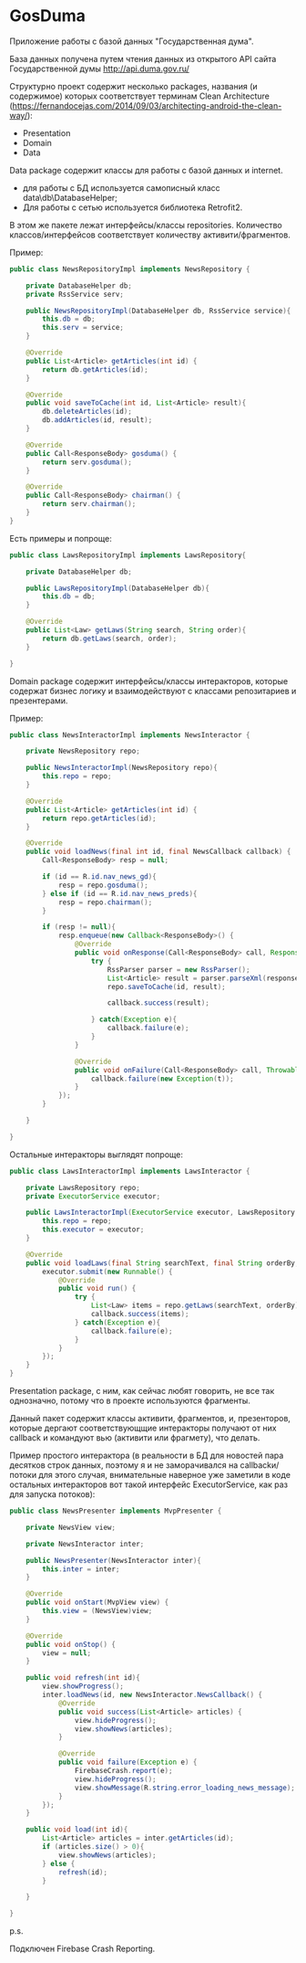 # GosDuma

Приложение работы с базой данных "Государственная дума".

База данных получена путем чтения данных из открытого API сайта Государственной думы http://api.duma.gov.ru/

Структурно проект содержит несколько packages, названия (и содержимое) которых соответствует терминам Clean Architecture (https://fernandocejas.com/2014/09/03/architecting-android-the-clean-way/):

- Presentation
- Domain
- Data

Data package содержит классы для работы c базой данных и internet.
- для работы с БД используется самописный класс data\db\DatabaseHelper;
- Для работы с сетью используется библиотека Retrofit2.

В этом же пакете лежат интерфейсы/классы repositories. Количество классов/интерфейсов соответствует количеству активити/фрагментов.

Пример:
```java
public class NewsRepositoryImpl implements NewsRepository {

    private DatabaseHelper db;
    private RssService serv;

    public NewsRepositoryImpl(DatabaseHelper db, RssService service){
        this.db = db;
        this.serv = service;
    }

    @Override
    public List<Article> getArticles(int id) {
        return db.getArticles(id);
    }

    @Override
    public void saveToCache(int id, List<Article> result){
        db.deleteArticles(id);
        db.addArticles(id, result);
    }

    @Override
    public Call<ResponseBody> gosduma() {
        return serv.gosduma();
    }

    @Override
    public Call<ResponseBody> chairman() {
        return serv.chairman();
    }
}
```

Есть примеры и попроще:
```java
public class LawsRepositoryImpl implements LawsRepository{

    private DatabaseHelper db;

    public LawsRepositoryImpl(DatabaseHelper db){
        this.db = db;
    }

    @Override
    public List<Law> getLaws(String search, String order){
        return db.getLaws(search, order);
    }

}
```

Domain package содержит интерфейсы/классы интеракторов, которые содержат бизнес логику и взаимодействуют с классами репозитариев и презентерами.

Пример:
```java
public class NewsInteractorImpl implements NewsInteractor {

    private NewsRepository repo;

    public NewsInteractorImpl(NewsRepository repo){
        this.repo = repo;
    }

    @Override
    public List<Article> getArticles(int id) {
        return repo.getArticles(id);
    }

    @Override
    public void loadNews(final int id, final NewsCallback callback) {
        Call<ResponseBody> resp = null;

        if (id == R.id.nav_news_gd){
            resp = repo.gosduma();
        } else if (id == R.id.nav_news_preds){
            resp = repo.chairman();
        }

        if (resp != null){
            resp.enqueue(new Callback<ResponseBody>() {
                @Override
                public void onResponse(Call<ResponseBody> call, Response<ResponseBody> response) {
                    try {
                        RssParser parser = new RssParser();
                        List<Article> result = parser.parseXml(response.body().string());
                        repo.saveToCache(id, result);

                        callback.success(result);

                    } catch(Exception e){
                        callback.failure(e);
                    }
                }

                @Override
                public void onFailure(Call<ResponseBody> call, Throwable t) {
                    callback.failure(new Exception(t));
                }
            });
        }

    }

}

```

Остальные интеракторы выглядят попроще:
```java
public class LawsInteractorImpl implements LawsInteractor {

    private LawsRepository repo;
    private ExecutorService executor;

    public LawsInteractorImpl(ExecutorService executor, LawsRepository repo){
        this.repo = repo;
        this.executor = executor;
    }

    @Override
    public void loadLaws(final String searchText, final String orderBy, final LawsCallback callback) {
        executor.submit(new Runnable() {
            @Override
            public void run() {
                try {
                    List<Law> items = repo.getLaws(searchText, orderBy);
                    callback.success(items);
                } catch(Exception e){
                    callback.failure(e);
                }
            }
        });
    }
}
```
Presentation package, с ним, как сейчас любят говорить, не все так однозначно, потому что в проекте используются фрагменты.

Данный пакет содержит классы активити, фрагментов, и, презенторов, которые дергают соответствующщие интеракторы получают от них callback и командуют вью (активити или фрагмету), что делать.

Пример простого интерактора (в реальности в БД для новостей пара десятков строк данных, поэтому я и не заморачивался на callbackи/ потоки для этого случая, внимательные наверное уже заметили в коде остальных интеракторов вот такой интерфейс ExecutorService, как раз для запуска потоков):
```java
public class NewsPresenter implements MvpPresenter {

    private NewsView view;

    private NewsInteractor inter;

    public NewsPresenter(NewsInteractor inter){
        this.inter = inter;
    }

    @Override
    public void onStart(MvpView view) {
        this.view = (NewsView)view;
    }

    @Override
    public void onStop() {
        view = null;
    }

    public void refresh(int id){
        view.showProgress();
        inter.loadNews(id, new NewsInteractor.NewsCallback() {
            @Override
            public void success(List<Article> articles) {
                view.hideProgress();
                view.showNews(articles);
            }

            @Override
            public void failure(Exception e) {
                FirebaseCrash.report(e);
                view.hideProgress();
                view.showMessage(R.string.error_loading_news_message);
            }
        });
    }

    public void load(int id){
        List<Article> articles = inter.getArticles(id);
        if (articles.size() > 0){
            view.showNews(articles);
        } else {
            refresh(id);
        }

    }

}

```




p.s.

Подключен Firebase Crash Reporting.
